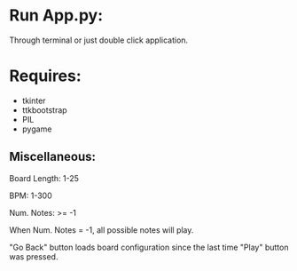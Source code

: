 # Run App.py:
Through terminal or just double click application.

# Requires:
- tkinter
- ttkbootstrap
- PIL
- pygame

## Miscellaneous:
Board Length: 	1-25

BPM:		1-300

Num. Notes:	>= -1

When Num. Notes = -1, all possible notes will play.

"Go Back" button loads board configuration since the last time "Play" button was pressed.